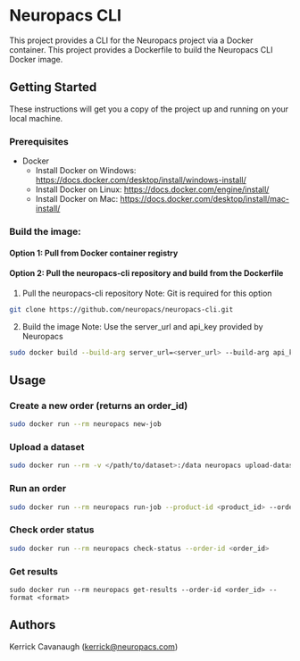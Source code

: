 # Neuropacs CLI

This project provides a CLI for the Neuropacs project via a Docker container. This project provides a Dockerfile to build the Neuropacs CLI Docker image.

## Getting Started

These instructions will get you a copy of the project up and running on your local machine.

### Prerequisites

- Docker
  - Install Docker on Windows: https://docs.docker.com/desktop/install/windows-install/
  - Install Docker on Linux: https://docs.docker.com/engine/install/
  - Install Docker on Mac: https://docs.docker.com/desktop/install/mac-install/

### Build the image:

#### Option 1: Pull from Docker container registry

#### Option 2: Pull the neuropacs-cli repository and build from the Dockerfile

1. Pull the neuropacs-cli repository
   Note: Git is required for this option

```bash
git clone https://github.com/neuropacs/neuropacs-cli.git
```

2. Build the image
   Note: Use the server_url and api_key provided by Neuropacs

```bash
sudo docker build --build-arg server_url=<server_url> --build-arg api_key=<api_key> -t neuropacs /path/to/neuropacs-cli/project
```

## Usage

### Create a new order (returns an order_id)

```bash
sudo docker run --rm neuropacs new-job
```

### Upload a dataset

```bash
sudo docker run --rm -v </path/to/dataset>:/data neuropacs upload-dataset --dataset-path /data --order-id <order_id>
```

### Run an order

```bash
sudo docker run --rm neuropacs run-job --product-id <product_id> --order-id <order_id> --dataset-id <dataset_id>
```

### Check order status

```bash
sudo docker run --rm neuropacs check-status --order-id <order_id>
```

### Get results

```bas
sudo docker run --rm neuropacs get-results --order-id <order_id> --format <format>
```

## Authors

Kerrick Cavanaugh (kerrick@neuropacs.com)
